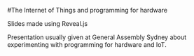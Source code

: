 #The Internet of Things and programming for hardware

Slides made using Reveal.js

Presentation usually given at General Assembly Sydney about experimenting with programming for hardware and IoT.
